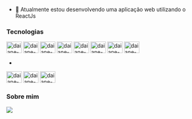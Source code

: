 


- 🌱 Atualmente estou desenvolvendo uma aplicação web utilizando o ReactJs

 
### Tecnologias
 <div style="display: inline_block">
   <img alt="daiane-machado-HTML" height="30" width="40" src="https://cdn.jsdelivr.net/gh/devicons/devicon/icons/html5/html5-original.svg"/>
   <img alt="daiane-machado-CSS" height="30" width="40" src="https://cdn.jsdelivr.net/gh/devicons/devicon/icons/css3/css3-original.svg" />
   <img alt="daiane-machado-Js" height="30" width="40" src="https://cdn.jsdelivr.net/gh/devicons/devicon/icons/javascript/javascript-original.svg"/>
   <img alt="daiane-machado-Ts" height="30" width="40" src="https://cdn.jsdelivr.net/gh/devicons/devicon/icons/typescript/typescript-original.svg"/>
   <img alt="daiane-machado-Node" height="30" width="40" src="https://cdn.jsdelivr.net/gh/devicons/devicon/icons/nodejs/nodejs-original.svg"/>
   <img alt="daiane-machado-Python" height="30" width="40"src="https://cdn.jsdelivr.net/gh/devicons/devicon/icons/python/python-original.svg"/>
   <img alt="daiane-machado-ReactJs" height="30" width="40" src="https://cdn.jsdelivr.net/gh/devicons/devicon/icons/react/react-original.svg" />      
   <img alt="daiane-machado-Docker" height="30" width="40" src="https://cdn.jsdelivr.net/gh/devicons/devicon/icons/docker/docker-plain.svg" />
         
   -
 
   <img alt="daiane-machado-Illustrator" height="30" width="40" src="https://cdn.jsdelivr.net/gh/devicons/devicon/icons/illustrator/illustrator-plain.svg"/>
   <img alt="daiane-machado-Photoshop" height="30" width="40" src="https://cdn.jsdelivr.net/gh/devicons/devicon/icons/photoshop/photoshop-plain.svg"/>
   <img alt="daiane-machado-Figma" height="30" width="40" src="https://cdn.jsdelivr.net/gh/devicons/devicon/icons/figma/figma-original.svg" />
          
  </div>
    
 ### Sobre mim
 <div>
   <a href="https://www.linkedin.com/in/daianemmachado/">
   <img src="https://img.shields.io/badge/LinkedIn-0077B5?style=for-the-badge&logo=linkedin&logoColor=white"/>
  </div>
